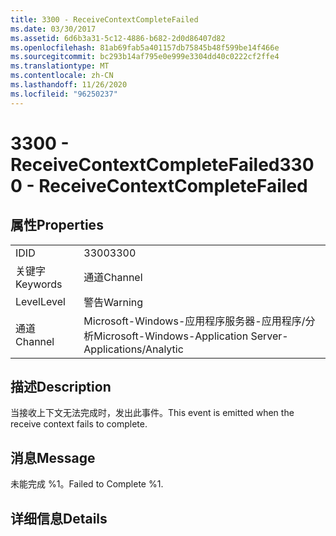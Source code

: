```yaml
---
title: 3300 - ReceiveContextCompleteFailed
ms.date: 03/30/2017
ms.assetid: 6d6b3a31-5c12-4886-b682-2d0d86407d82
ms.openlocfilehash: 81ab69fab5a401157db75845b48f599be14f466e
ms.sourcegitcommit: bc293b14af795e0e999e3304dd40c0222cf2ffe4
ms.translationtype: MT
ms.contentlocale: zh-CN
ms.lasthandoff: 11/26/2020
ms.locfileid: "96250237"
---
```

# <a name="3300---receivecontextcompletefailed"></a><span data-ttu-id="62d42-102">3300 - ReceiveContextCompleteFailed</span><span class="sxs-lookup"><span data-stu-id="62d42-102">3300 - ReceiveContextCompleteFailed</span></span>

## <a name="properties"></a><span data-ttu-id="62d42-103">属性</span><span class="sxs-lookup"><span data-stu-id="62d42-103">Properties</span></span>  
  
|||  
|-|-|  
|<span data-ttu-id="62d42-104">ID</span><span class="sxs-lookup"><span data-stu-id="62d42-104">ID</span></span>|<span data-ttu-id="62d42-105">3300</span><span class="sxs-lookup"><span data-stu-id="62d42-105">3300</span></span>|  
|<span data-ttu-id="62d42-106">关键字</span><span class="sxs-lookup"><span data-stu-id="62d42-106">Keywords</span></span>|<span data-ttu-id="62d42-107">通道</span><span class="sxs-lookup"><span data-stu-id="62d42-107">Channel</span></span>|  
|<span data-ttu-id="62d42-108">Level</span><span class="sxs-lookup"><span data-stu-id="62d42-108">Level</span></span>|<span data-ttu-id="62d42-109">警告</span><span class="sxs-lookup"><span data-stu-id="62d42-109">Warning</span></span>|  
|<span data-ttu-id="62d42-110">通道</span><span class="sxs-lookup"><span data-stu-id="62d42-110">Channel</span></span>|<span data-ttu-id="62d42-111">Microsoft-Windows-应用程序服务器-应用程序/分析</span><span class="sxs-lookup"><span data-stu-id="62d42-111">Microsoft-Windows-Application Server-Applications/Analytic</span></span>|  
  
## <a name="description"></a><span data-ttu-id="62d42-112">描述</span><span class="sxs-lookup"><span data-stu-id="62d42-112">Description</span></span>  

 <span data-ttu-id="62d42-113">当接收上下文无法完成时，发出此事件。</span><span class="sxs-lookup"><span data-stu-id="62d42-113">This event is emitted when the receive context fails to complete.</span></span>  
  
## <a name="message"></a><span data-ttu-id="62d42-114">消息</span><span class="sxs-lookup"><span data-stu-id="62d42-114">Message</span></span>  

 <span data-ttu-id="62d42-115">未能完成 %1。</span><span class="sxs-lookup"><span data-stu-id="62d42-115">Failed to Complete %1.</span></span>  
  
## <a name="details"></a><span data-ttu-id="62d42-116">详细信息</span><span class="sxs-lookup"><span data-stu-id="62d42-116">Details</span></span>
